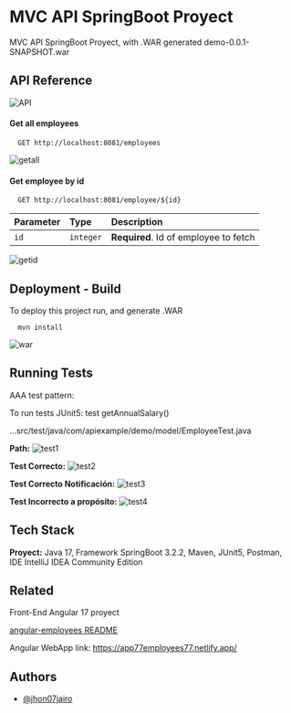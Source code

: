 
# MVC API SpringBoot Proyect

MVC API SpringBoot Proyect, with .WAR generated demo-0.0.1-SNAPSHOT.war


## API Reference
![API](https://lh3.googleusercontent.com/pw/ABLVV857GCu0NApntQiL3UAqOaGZ2OMVGqtDE3gaOU7FkbofWCVyBvLZ5Nk5HdPFt-WRttYI4RoiJWWmQq3-UqtYjAU1IRO1cQFHUPBrq4pSbrylSPQXCf-tQNC9i5ZCK-4-laqgFnmfNkx7NMPG0G0CMfUL05CJxnDYg8DhJlVKLS_SWzgUiBX2RxrN7YYN-HAANTNd72qx2eJrc1WpJ0A8bwNuyuYO9o3PaYuheJozwJg8TKiHh3_1w_MhUmJcj0D8RClazvMkIEEnqz5HhZcG1mPHA65hxnn5gbRJpKHxAeEBRDofO-Z5e1CfvCeiXnpxHBwzqR_c5dnQcU-_-nACyUKw9MhbvgbxNR5fhOv6oKfepO3ZFoMqUQ1_kWhNMWN75Hae6spuOnGDCahAmE4AUZnLUpsKEtD2iJhPM5YmyEeCB61SxhAe8kTmNwOST_y3wRu40TcYe0EkbmHL_dFWFEFbby4Uj5xaDTRCs_iaffd73m5j2v5zYQPwqHW1VGo-yKHmHvpqQOysmNMVKy5fb33Rk3fEM9Lan4yfD51j9zllwim4nMh_Z295ECK1tfgD2KGEJeKWa44YuvNjEXW2A2vPlfQ8ETc6FuXChPFVrJ4-dymPjp15eQcdCzDUxEVe7qT0YUXlHIugQGnv7hr1LdXL5DEsLW0ctOK3gz7-9pjdU9R3eIgtwLkRI7NbrwX_dkowazKAeV-Qk_g4ymTRRUtLCs_hwQ7BgFDIwE_t6SF0txmT3cWu5tms1thNzC4ESdn7xrYkoiCc98X4_--AOk00AmyGbVw3wvvE45oLHTXv7KBGQnOezttuFPxX2hRcold0iOKtC4Ou8CoQA2-6yU-8Vg7ALNzEs2ivJ8vFwJCFoLcRZ6OE9KC-6aEw1LNpJjQR7sGIsQd2zpBkNB85W70NhD7F=w517-h42-s-no-gm?authuser=0)

#### Get all employees

```http
  GET http://localhost:8081/employees
```
![getall](https://lh3.googleusercontent.com/pw/ABLVV84YNq6cbKEsUTXLzriRQsjy-Ox1qn0Hm339Ets-lAClAPb3LBxmj3RpjgeMVNRhyk1v6Ty3aDfhOpP0F-w3uDCpOsHq1VhhdIdF_ufJ7wmge82DFQ5rOUfzPKpFZNc-4CDUljXRuQ3Tvn_ppYS8SJE1tslPU89yejALuVLzGP3vObt6bbYtm8b0IxmGi14IP8zc3su5CyIfEnv29YNX32vNv9f90-OJMXIuI7kfAdkyObixnEWSxXsn6oE1BONOZuWpNpSglBXfyHaGQziVTboI3qmgpBe9p0H5w8rfFE4mf5yqgEZi6PIfemU3TWkODeWAAyj-1eAR9QGrH6cBDY67orSli8NZkeiGVRXDA0eS4FWQyHpOXtTmZWI7yQMV6mAPCeYekwjLsXRf1N05HJrtyEFkBxUKR-KeaLfIVLQQOzAXPtFfbaS1aLErsgsoFlVST1SZXtMhVVmFMIgnJoRmsZNeVHXT-9Tfa3aOPsST_ul18cfa-Bp5p3Hh2YHR2ybC4pBt_IvTpbpqFWshgLIBT7Thw9HVUZP-Ug3UdMRr4_xduIdpmox8CV-gNwxNC76c7ettGT76FOvlFZOkH-du1W5d8teAuSkiAU33O4F8DMzxLTtwgDjB_MpD-Ts-HKbZXtW2pMfMUbWhc9PlWgDD26lLbUEAtjhdeCUQjgBYlJRVH4XlqsVa4b8zPA_hH2KdpxeXtgLyzYpAi9Hc2UYYw0WCdC2ethr0Mq4XiRXUKzBcNPZ3Ob86jzoP5db2nWL081KM-gkrQ6h0EkaOeluTtBk8n0TWwxQ8kajj5kKAeRtZC9qBJAjXfwSpHPWURBN_ii61WxMOAusTjubOUUHWDZZBhcpmsxuTT7u4FXX21qp0rsCM4jQDHd6OZkcSBMX7YScVAf09D4uIUB9SOlZ6XnVu=w942-h555-s-no-gm?authuser=0)

#### Get employee by id

```http
  GET http://localhost:8081/employee/${id}
```

| Parameter | Type     | Description                       |
| :-------- | :------- | :-------------------------------- |
| `id`      | `integer` | **Required**. Id of employee to fetch |

![getid](https://lh3.googleusercontent.com/pw/ABLVV87JiYUB9qtInhoRMzjhDF8m2PuuaV6HnB2t3qUR7BlMfoeb7Rtku-kQGFHdu6BywrZryICqHwZKitWqUnclpT4cK0IeHM-AEP_aCEtcq67xrYeH9UtEcZf1aRFnI6ZEx2OjOtSyr0OaSFfhbZq5FQdCfPCd1QwKGaxD0wy67TCGDWIsnPVSGfByU2S1lbKy4HiqIp7uQ-tnsHjVogbCfCHQ_QGWC0YNLt3mU_MLNm22ZQdC0cvWVrN9NufmSIJKdfFpNd5jBvAp1FG1u8a2SXgfzxgAmUzyfZwVkpgnEFUMNQx4zwl7xPdNghbxE1X-VCBtAoPbyUGddo95iy6sX0Rd-N-cnVOQU08pUZuIdsHinu1Da2XMZIzxbMHffUfwhe9Bl52WIyeXhCk308zVw6QRccx6GzVAQuPcpso5pW87-Mr4P8bUafAmcYab3Eqpux9TP4KAfr1IZ5FBkxzStAU2TZgoEMsv4CHB69eNiIouIA36kU2OOF5WA4uQJLuHv8ZI0t57slAPEqEOkHRyEYnudhTuPf6xWWVXHpumTS1dOMn2_elnmfyOb6nixe0ZlhxzESlDR7Y-AibSNWg9QEgceTft8JMiEsRMj1m_Qfldg7f_L-zjs_2FldM-4s7bw2WX35yyP-cSeqcIoI8HqysAm66nsKneEnDtIPUQXaAB9KoUX22VQWzgdVbPqOdvk4Ff-j6iTRVrzKSiGroLQukVWLGueI_78fkRRgXotBImKcCtVqV8OC3fDKaC8Epj45BjMS2opzlOyFcR4cQF4wrM9LI86rD5g1DKjWKlOrMP7F881TENSr0dLkkHgGcHIUf4aNM5JOkbnBanfetPyXRATldYtYZHk_3t2koue6yWkhrRrVK7_L28OxycW1s8CYsav2o8_xslFxGhG-s_6xZ8Xje8=w930-h442-s-no-gm?authuser=0)



## Deployment - Build

To deploy this project run, and generate .WAR

```terminal
  mvn install
```
![war](https://lh3.googleusercontent.com/pw/ABLVV84-1HQQ0ETcyK7r20EToC0mbMv-odjhPXrVQ8m5xhm8c3iwmVcVli6GciifSNnYq_cftco49vZ7vy78oua_JMcT9ggbPDAp83axVt9DBSaUxYMNt1ZqKgZ76o_tXeqnJZ1CQgjuJ8LTzsYo3RGMve5BCXy940bSc6LpKxCdynxptzavp3hvvKQDCuYTavcxtWXNafmLPA99J6F6z1p1XG8n_csbiJdmYEFTJPchKj-Xp4UsTtRAdtlhJoRu3F25UXKi9kB1lHpc0472GeUiZKRxn14A6KNlMhHYVnjlNqPpfm274nn8XCgAWuE7-ZjbOpm_QYV83NLcyCI36QGDBmfZAxgrjYRkecUX6gVNIq4Uq1r8yi3n8T2jC3cFcyUoa580nkUFyZ2kQyOqD9C2e8e_aHewoLjaSAjYOOLLotGHjdzLkIAjDAIS2y6n-TRnArXL9syMVA8Y5pOb44XcRRBD1YVjK7VWydZqWmymBqUfvGBXw4v8TBlOpBfTwEPv92n_6d2kOk6yQ5Bjy9_rIHHlCEApMOdLkhC1rCDMOYVHPryPLfFv8pOe103sn44AS2HFFj115V4AyxX1znj2NClruVSFjAR2tQi5QeHCwznST09tBWaak9n-GFoPldA05GrGJkETSHj-AsVgTmPMlR8Nb48GfCsTJkU8d8sR7BUKieTQf4uIUTS6aSWZJJyIufx75fs2-QBv3O9FZjfGiJkGnb8bR392MBERES5loRn6Sna0qOOmvOjvHizSu4c5bHg-Jyn958FqsHKn1flpTdZbz9AKB8pNkKaDqtPrC-VpmwCZfygdTuxxeKlfLUEAm9ssWrxtpeSZCjg1izh4xM4Mj-23KaB7Miyw_2mtWs5Dw7wMDUiJpvCNGZvplbJSgo-jnbQCM6YUen6RsEF6_esnntb0=w325-h266-s-no-gm?authuser=0)

## Running Tests

AAA test pattern:

To run tests JUnit5: test getAnnualSalary()

...src/test/java/com/apiexample/demo/model/EmployeeTest.java

**Path:**
![test1](https://lh3.googleusercontent.com/pw/ABLVV86NWc7ADaaLx5s9l2pKPwRaTM2fNN7BbxlWodeGAT0ejYMiHMgpROMjdqp6et8cRX1btDKez6uFZ-8kmplxgXspFm097Ag4-QRQHo_bA3BKOhB8zlguoT5tg8LOdutXK5MSPUnTaIRPGWKSpdNFjdG_EkDa2zOl42nqZSYwlQhlIYGXolGnY5ntHruRuilq7-pDfnDNZyUmBTKUyoG7XkaTAhSHPNPNpTEapuXahnwU9heE0z0dKhmNX9qUOXtj1zoL4gw6lAbSAU_GZlguKJXNNuvdHLRNqeLDO53zmvoKqpfKZXTF7hxMLILsnPe3pv8tMv6KRfYVEAncp06r2doljEebFo9HBUXJnDyWSDJLKDzb82JDI9uw0enbuzlcykcMrKqRMjTVhbMm-6zLd-ZrSaF0SAIYF9ACuOxjBIdoa4JCDkPQBEdNtkr-aq0pnAjpAjgykJxd6c6eeZmKSK2cUYQtYKj5KC_RsMF4KYo0oQ5PoYFWKs-4rECrKqCF397GMAaLE3B9TFo0J8VikAgo0fd7VQFYGNVxzV9EdePyxL0ecFmlbXnj3n3XS2-kAiyaM-2srhLraBsFniF4zfrlfxItax3E3n6qETa2vtg29OoMBl4HWt7kyTtz0d0e3cyYngmtHBA4nMe9kdDwCgDFblFKYrtJcFxVsxGUmJiKLbODv8JLmg5Huj-B4iQVNtwBVWnhQdQazgJw5lOubyyiu6d2CDQ3uvE629SbqgANuMC2UWS6fhvds-vN7-Gt8Onp5pyiyQoQsnF9x_476LRaX2wC1IFQd1_hgcqSJwJgO8H40LNqgiZcI_5EEpyMRvCQv7_pAWTywIfHeIO9DPEjQFK0jpiN231wvHHme7ax2diouWk3gZ7sO5_KYyzYUj_xtb_LO70nQnO9Ys7JjON9yS-X=w323-h91-s-no-gm?authuser=0)

**Test Correcto:**
![test2](https://lh3.googleusercontent.com/pw/ABLVV84rq5XkUkoKCJ8iTsql3QHgXOaQ6Bo8vK98w64i0lPZdkhiCIh9iGJbWTg0ksgjkZYJxxl8xzNcplbo_CodpWhOalXuI9Ha2wrywIAg82Jl-wJXbupnWlVj6w242xMeso7sOM5aB3rVIA3rbTc0UBjWEY-73c8cKVUC8no5SRe3NnpHhCCBxVnrpdz99RreNktYSnsrtfcv1wjFPpp7hGo_f_NxWANcepyTt5lHQG6MPknHlOQNVs-5Dur6kYlKtZqlMdkduxngAT8iuyk_UgvT886TqKhyfH4qZMklg98loOmKKSG3HCqpXhucEu5RZQEbxxGTW37h5JO4a7ZlgTqKPfMTecJeLxR7quGzbf-feSHFrJLyZl1fUK7PZgYWN9_8KzNJu0AoF3lbjIxH8bLlawClVBaVLKgJFpWIzjf05hhjaENn8bwkQY2iXEJpuZqC9OnUB1lCbQDYkQ-22uR9Tq4ftxkzFnoCw2FCIOUBiv06Lq5zigoLjkVVvC_JIyHY5mBaCB19aVzSb-wgSYJidxmi05HrTYhaXKoFXBmYNv7DwVyYFmTq378FhGlFJDYKKdGJkLuGguREdNd9whKpbt8CD7F7u0GqgFbXqYEdALAhsJBo8Dojdp_oOtPb-zhuVqQCYnu1UtKwMHhEKpWNAfNZNvLpJEzB6dH8rwk6DP3Snu2WziMSPPvr_hHSO3AXxa-A4RtwHWXK2uY4qkzMynMfXb3IeaG-fY2FL2VF0pA8rq0ZiI73gORBLcpbjQcv3g_PiUkdur0dfXCVgc4RFGiWgnZkp5hd_oPvHEXpQTzNvsnw-O1zOd3BB-AWD7kVZAFQchlKE4F6ewB8iC9homgvppL75MnYTJPdPfGyQol8B6hB_xwxq9-qsQfuPWjZnoBLn0JT7Be9pmHZcupeZaJI=w1024-h446-s-no-gm?authuser=0)

**Test Correcto Notificación:**
![test3](https://lh3.googleusercontent.com/pw/ABLVV84t93_AVwjFkvZAqADVGgy3qFLWWSJrhJBAc1Tfgrgf7wMdqRTdc9PO3xu4l4X2xnN5MQIt1Z2bpPI951VjI1pbRsO2spo1Ylkh4cN45t3k0O3d-MoX2xchm0MYGovLjx6a4y6WP3_J07qLwuTwSPFZvtYqqqReiQ7-pvQqcKX1AunBNssLsMslppmlaTgH3l5bWMPA5x822H2gdewosOrA0hE-mwSnuAbNcFooceJjq_q8TmymhHfhBgy63wq3ZoeC-In_ancYesPVYTXohR3YVTFP1boDsros2z7BghQwEGCuWhUjz1j0JLXVXlTPcpLTryo2xsw7d_Yc6CLUWnq_OkNYVa7coNSoja33igQ1Smi93kAUN_WzhlRqkdnOvm9gLbDLDkRHn_kTmd-rcf_wr8RgJAS3J3AP3CJpioo8ivGkdFhojNZpdhPcOxnvo49Uqzk1IuajrNVool0Phe-mPKTKfCF2yJ96ouiOG1PxmXCS-dF8wmP8H2c3Fw4iTcinazpoAKDjAs-XUDNNAjZjJaZujKiaTo4hVm9yvO38rXx98dv4ZnFqGq8UQMiY2G7YXV5WG5VeZuwr1ihgos0se5fbTZ46YOmKqlWuRB_gYw8LENKrDpdDzoGjqKCpPgsp1DKzYv39y5Gg3vPpNHlAn17XyjpnEVg_jzD17iT2mmGS_YSh3ljzqeNybX6G2BkCtFWWO6tx4vlEuOHGhvDBY0NNoTypl-nYYgSxuO3O2qaJNPUXyAHxnUThX2DgE11arY-xVCy2AfaqrC-MsxK7-XH_Mxt_iEfOIjv-NGjtWpE4_b7kV6H95ukxgHZURiS4bxpD22MlKTbSdVuc4KIVw2JpRb2hfeCehHL1lzxE7uT3sX2P9d-qekw2PFEET_gkcChELOTDgxj7ckUmRbwFNqX6=w389-h158-s-no-gm?authuser=0)

**Test Incorrecto a propósito:**
![test4](https://lh3.googleusercontent.com/pw/ABLVV84p9UzEG3-JaZKLSZuqnpUdM9-sGPVvCEyDt2cE4PnjLhsqAzYhwHN_VltSPE2aIM1zBv2gdxP5wJEp_zn54n0BZgdbNs2xigk1vd3gRcUYPl8e078AQB6N3hdP_z4FVAUJCfIjjpu6i86HXiNAL2oyZBIQFsLeCMy5LTi5cM3AMK8Ck9fk5dI58jrOPxJTgm8JegsfQXk2NO-miqoISQ6PCZT5zE1fW_lRair9Wrb-qnwph3PIhEKHaS9QXVl0dLzOn7EtpGlJ5UD-T1LrW1lBkLWnp93MhQbL7hQbhF7XY_4k4966mYQmTjWV9juY30RN7-nEs9_1EFAO1ZFYjpBD96PEkg8E3oh2JLiXxqCPWOemLyR0N01KxiUhrsXsd7JDZfqc_QGdaQeNQt91TQRLCn65djitW5-OlRv_3BDAis7aVOMc6Ag4DBuMv1z6kaREjGb_F9w3hOPZ5_8Oinlejwe4O1aAUQtj54K-N65rek--m_G59_ddBW0alkD6vBmo_mGPJ0tqiFj4mODd9RRNNpdE7flRP4O55yWGUp_ZbOUpJPGNQG9pZL8SQ_bEt9oqXnAJIlWQLEMyDeC6I6FCApaRKEfU_vMRuxNmXzrb4tysEasDkapcjJthaehJn0ZTH18O_teVH3hPPYIgPd1CCQ6Fz3KSr90C6f46IZypK6cPZ_3tW91LbuK7WtcQGk4Lb6FI6rKSp4ReiPsq0-QLdi4yktC5dwftCtTPQlCmfmodnd1_LDXGO7CzRpNckZ-1SWASG1eShqU7feGxPVFzplN8LEFulcB0nItTfTTizn_TAB0Sp6kAgm_wX6TlfqLSWWZ8MF8P4EttMHi73ZCtZnyOiRBfw_kTXe7vrcVk_ecJuhXq1meo0BYlvx8spIl_fx0NHsFng-MLfZP57n7ITcYt=w1024-h506-s-no-gm?authuser=0)
## Tech Stack

**Proyect:** Java 17, Framework SpringBoot 3.2.2, Maven, JUnit5, Postman, IDE IntelliJ IDEA Community Edition


## Related

Front-End Angular 17 proyect 

[angular-employees README](https://github.com/jhon07jairo/angular-employees/blob/main/README.md)

Angular WebApp link: https://app77employees77.netlify.app/


## Authors

- [@jhon07jairo](https://github.com/jhon07jairo/apispringdemo)


